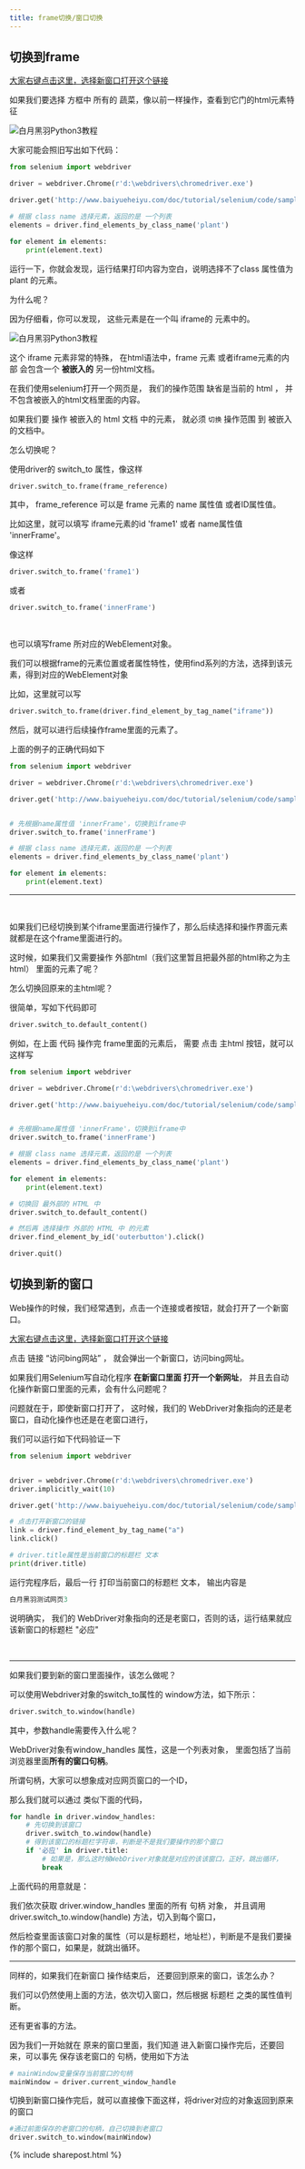 ```yaml
---
title: frame切换/窗口切换
---
```




## 切换到frame


[大家右键点击这里，选择新窗口打开这个链接](/doc/tutorial/selenium/code/sample2.html)


如果我们要选择 方框中 所有的 蔬菜，像以前一样操作，查看到它门的html元素特征

![白月黑羽Python3教程](https://user-images.githubusercontent.com/36257654/44899250-d4cde200-ad33-11e8-9abf-e1f24be6fbe3.png)


大家可能会照旧写出如下代码：

```py
from selenium import webdriver

driver = webdriver.Chrome(r'd:\webdrivers\chromedriver.exe')

driver.get('http://www.baiyueheiyu.com/doc/tutorial/selenium/code/sample2.html')

# 根据 class name 选择元素，返回的是 一个列表
elements = driver.find_elements_by_class_name('plant')

for element in elements:
    print(element.text)
```

运行一下，你就会发现，运行结果打印内容为空白，说明选择不了class 属性值为 plant 的元素。

为什么呢？


因为仔细看，你可以发现， 这些元素是在一个叫 iframe的 元素中的。

![白月黑羽Python3教程](https://user-images.githubusercontent.com/36257654/44899479-76edca00-ad34-11e8-9a56-cb4be10fceb5.png)


这个 iframe 元素非常的特殊， 在html语法中，frame 元素 或者iframe元素的内部 会包含一个 **被嵌入的** 另一份html文档。

在我们使用selenium打开一个网页是， 我们的操作范围 缺省是当前的 html ， 并不包含被嵌入的html文档里面的内容。



如果我们要 操作 被嵌入的 html 文档 中的元素， 就必须  ```切换```  操作范围 到 被嵌入的文档中。

怎么切换呢？

使用driver的 switch_to 属性，像这样

```py
driver.switch_to.frame(frame_reference)
```

其中， frame_reference 可以是 frame 元素的 name 属性值 或者ID属性值。

比如这里，就可以填写 iframe元素的id 'frame1' 或者 name属性值 'innerFrame'。

像这样

```py
driver.switch_to.frame('frame1')
```

或者 

```py
driver.switch_to.frame('innerFrame')
```

<br>

也可以填写frame 所对应的WebElement对象。

我们可以根据frame的元素位置或者属性特性，使用find系列的方法，选择到该元素，得到对应的WebElement对象

比如，这里就可以写 

```py
driver.switch_to.frame(driver.find_element_by_tag_name("iframe"))
```

然后，就可以进行后续操作frame里面的元素了。

上面的例子的正确代码如下


```py
from selenium import webdriver

driver = webdriver.Chrome(r'd:\webdrivers\chromedriver.exe')

driver.get('http://www.baiyueheiyu.com/doc/tutorial/selenium/code/sample2.html')


# 先根据name属性值 'innerFrame'，切换到iframe中
driver.switch_to.frame('innerFrame')

# 根据 class name 选择元素，返回的是 一个列表
elements = driver.find_elements_by_class_name('plant')

for element in elements:
    print(element.text)
```


----

<br>


如果我们已经切换到某个iframe里面进行操作了，那么后续选择和操作界面元素  就都是在这个frame里面进行的。

这时候，如果我们又需要操作 外部html（我们这里暂且把最外部的html称之为主html） 里面的元素了呢？

怎么切换回原来的主html呢？

很简单，写如下代码即可

```py
driver.switch_to.default_content()
```

例如，在上面 代码 操作完 frame里面的元素后， 需要 点击 主html 按钮，就可以这样写


```py
from selenium import webdriver

driver = webdriver.Chrome(r'd:\webdrivers\chromedriver.exe')

driver.get('http://www.baiyueheiyu.com/doc/tutorial/selenium/code/sample2.html')


# 先根据name属性值 'innerFrame'，切换到iframe中
driver.switch_to.frame('innerFrame')

# 根据 class name 选择元素，返回的是 一个列表
elements = driver.find_elements_by_class_name('plant')

for element in elements:
    print(element.text)

# 切换回 最外部的 HTML 中
driver.switch_to.default_content()

# 然后再 选择操作 外部的 HTML 中 的元素
driver.find_element_by_id('outerbutton').click()

driver.quit()

```



## 切换到新的窗口

Web操作的时候，我们经常遇到，点击一个连接或者按钮，就会打开了一个新窗口。


[大家右键点击这里，选择新窗口打开这个链接](/doc/tutorial/selenium/code/sample3.html)


点击 链接  “访问bing网站” ， 就会弹出一个新窗口，访问bing网址。

如果我们用Selenium写自动化程序 **在新窗口里面 打开一个新网址**， 并且去自动化操作新窗口里面的元素，会有什么问题呢？

问题就在于，即使新窗口打开了， 这时候，我们的 WebDriver对象指向的还是老窗口，自动化操作也还是在老窗口进行，

我们可以运行如下代码验证一下

```py
from selenium import webdriver


driver = webdriver.Chrome(r'd:\webdrivers\chromedriver.exe')
driver.implicitly_wait(10)

driver.get('http://www.baiyueheiyu.com/doc/tutorial/selenium/code/sample3.html')

# 点击打开新窗口的链接
link = driver.find_element_by_tag_name("a")
link.click()

# driver.title属性是当前窗口的标题栏 文本
print(driver.title)

```

运行完程序后，最后一行 打印当前窗口的标题栏 文本， 输出内容是  

```py
白月黑羽测试网页3
```

说明确实， 我们的 WebDriver对象指向的还是老窗口，否则的话，运行结果就应该新窗口的标题栏 "必应"

<br>

----


如果我们要到新的窗口里面操作，该怎么做呢？

可以使用Webdriver对象的switch_to属性的 window方法，如下所示：

```py
driver.switch_to.window(handle)
```

其中，参数handle需要传入什么呢？

WebDriver对象有window_handles 属性，这是一个列表对象， 里面包括了当前浏览器里面**所有的窗口句柄**。 

所谓句柄，大家可以想象成对应网页窗口的一个ID，

那么我们就可以通过 类似下面的代码，

```py
for handle in driver.window_handles:
    # 先切换到该窗口
    driver.switch_to.window(handle)
    # 得到该窗口的标题栏字符串，判断是不是我们要操作的那个窗口
    if '必应' in driver.title:
        # 如果是，那么这时候WebDriver对象就是对应的该该窗口，正好，跳出循环，
        break
```

上面代码的用意就是：

我们依次获取 driver.window_handles 里面的所有 句柄 对象， 并且调用 
driver.switch_to.window(handle) 方法，切入到每个窗口，

然后检查里面该窗口对象的属性（可以是标题栏，地址栏），判断是不是我们要操作的那个窗口，如果是，就跳出循环。



--------------

同样的，如果我们在新窗口 操作结束后， 还要回到原来的窗口，该怎么办？

我们可以仍然使用上面的方法，依次切入窗口，然后根据 标题栏 之类的属性值判断。

还有更省事的方法。

因为我们一开始就在 原来的窗口里面，我们知道 进入新窗口操作完后，还要回来，可以事先 保存该老窗口的 句柄，使用如下方法


```py
# mainWindow变量保存当前窗口的句柄
mainWindow = driver.current_window_handle
```


切换到新窗口操作完后，就可以直接像下面这样，将driver对应的对象返回到原来的窗口

```py
#通过前面保存的老窗口的句柄，自己切换到老窗口
driver.switch_to.window(mainWindow)
```





{% include sharepost.html %}